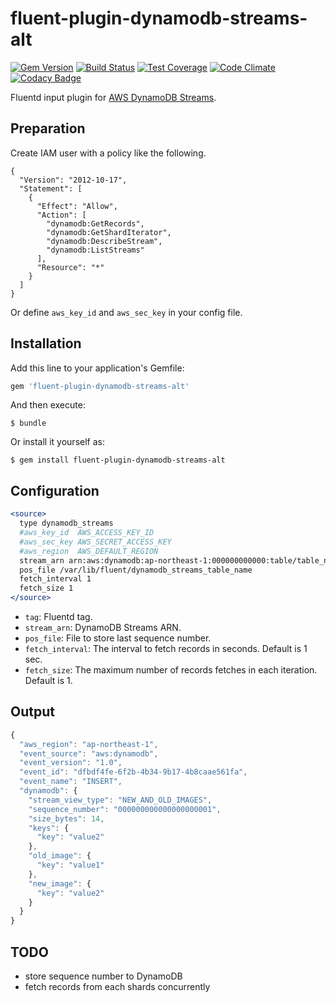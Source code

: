 # fluent-plugin-dynamodb-streams-alt

[![Gem Version](https://badge.fury.io/rb/fluent-plugin-dynamodb-streams-alt.svg)](http://badge.fury.io/rb/fluent-plugin-dynamodb-streams-alt)
[![Build Status](https://travis-ci.org/takus/fluent-plugin-dynamodb-streams-alt.svg?branch=master)](https://travis-ci.org/takus/fluent-plugin-dynamodb-streams-alt)
[![Test Coverage](https://codeclimate.com/github/takus/fluent-plugin-dynamodb-streams-alt/badges/coverage.svg)](https://codeclimate.com/github/takus/fluent-plugin-dynamodb-streams-alt/coverage)
[![Code Climate](https://codeclimate.com/github/takus/fluent-plugin-dynamodb-streams-alt/badges/gpa.svg)](https://codeclimate.com/github/takus/fluent-plugin-dynamodb-streams-alt)
[![Codacy Badge](https://api.codacy.com/project/badge/grade/a9fc76d35c8d4175bcb23e5c4b38fb85)](https://www.codacy.com/app/takus/fluent-plugin-dynamodb-streams-alt)

Fluentd input plugin for [AWS DynamoDB Streams](http://docs.aws.amazon.com/amazondynamodb/latest/developerguide/Streams.html).

## Preparation

Create IAM user with a policy like the following.

```
{
  "Version": "2012-10-17",
  "Statement": [
    {
      "Effect": "Allow",
      "Action": [
        "dynamodb:GetRecords",
        "dynamodb:GetShardIterator",
        "dynamodb:DescribeStream",
        "dynamodb:ListStreams"
      ],
      "Resource": "*"
    }
  ]
}
```

Or define `aws_key_id` and `aws_sec_key` in your config file.

## Installation

Add this line to your application's Gemfile:

```ruby
gem 'fluent-plugin-dynamodb-streams-alt'
```

And then execute:

    $ bundle

Or install it yourself as:

    $ gem install fluent-plugin-dynamodb-streams-alt

## Configuration

```apache
<source>
  type dynamodb_streams
  #aws_key_id  AWS_ACCESS_KEY_ID
  #aws_sec_key AWS_SECRET_ACCESS_KEY
  #aws_region  AWS_DEFAULT_REGION
  stream_arn arn:aws:dynamodb:ap-northeast-1:000000000000:table/table_name/stream/2015-01-01T00:00:00.000
  pos_file /var/lib/fluent/dynamodb_streams_table_name
  fetch_interval 1
  fetch_size 1
</source>
```

- `tag`: Fluentd tag.
- `stream_arn`: DynamoDB Streams ARN.
- `pos_file`: File to store last sequence number.
- `fetch_interval`: The interval to fetch records in seconds. Default is 1 sec.
- `fetch_size`: The maximum number of records fetches in each iteration. Default is 1.

## Output

```javascript
{
  "aws_region": "ap-northeast-1",
  "event_source": "aws:dynamodb",
  "event_version": "1.0",
  "event_id": "dfbdf4fe-6f2b-4b34-9b17-4b8caae561fa",
  "event_name": "INSERT",
  "dynamodb": {
    "stream_view_type": "NEW_AND_OLD_IMAGES",
    "sequence_number": "000000000000000000001",
    "size_bytes": 14,
    "keys": {
      "key": "value2"
    },
    "old_image": {
      "key": "value1"
    },
    "new_image": {
      "key": "value2"
    }
  }
}
```

## TODO

- store sequence number to DynamoDB
- fetch records from each shards concurrently
